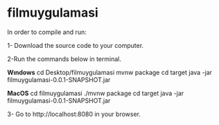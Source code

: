 # filmuygulamasi

In order to compile and run:

1- Download the source code to your computer.

2-Run the commands below in terminal.

**Wındows** 
cd Desktop/filmuygulamasi
mvnw package
cd target
java -jar filmuygulamasi-0.0.1-SNAPSHOT.jar

**MacOS**
cd filmuygulamasi
./mvnw package
cd target
java -jar filmuygulamasi-0.0.1-SNAPSHOT.jar

3- Go to http://localhost:8080 in your browser.
